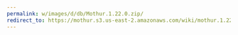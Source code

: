 ```yaml
---
permalink: w/images/d/db/Mothur.1.22.0.zip/
redirect_to: https://mothur.s3.us-east-2.amazonaws.com/wiki/mothur.1.22.0.zip
---
```


